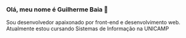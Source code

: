 ### Olá, meu nome é Guilherme Baia 👋

<!--
**BaiaGui/BaiaGui** is a ✨ _special_ ✨ repository because its `README.md` (this file) appears on your GitHub profile.

Here are some ideas to get you started:

- 🔭 I’m currently working on ...
- 🌱 I’m currently learning ...
- 👯 I’m looking to collaborate on ...
- 🤔 I’m looking for help with ...
- 💬 Ask me about ...
- 📫 How to reach me: ...
- 😄 Pronouns: ...
- ⚡ Fun fact: ...
-->

Sou desenvolvedor apaixonado por front-end e desenvolvimento web. Atualmente estou cursando Sistemas de Informação na UNICAMP
